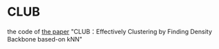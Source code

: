 # CLUB
the code of  [the paper](http://www.sciencedirect.com/science/article/pii/S0031320316300644) "CLUB：Effectively Clustering by Finding Density Backbone based-on kNN"
